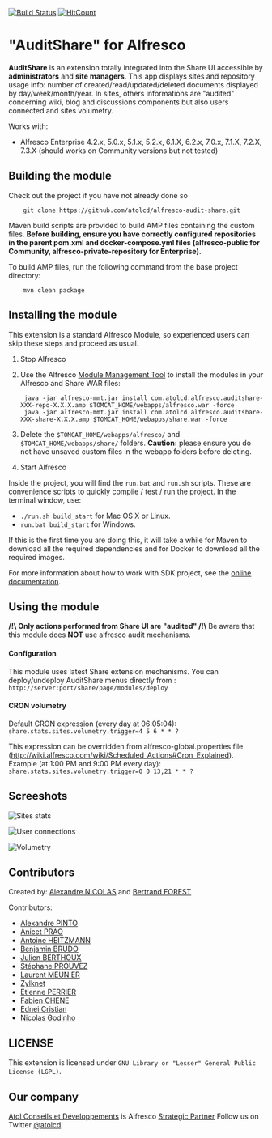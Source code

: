 [![Build Status](https://travis-ci.org/atolcd/alfresco-audit-share.svg?branch=master)](https://travis-ci.org/atolcd/alfresco-audit-share)
[![HitCount](http://hits.dwyl.io/atolcd/alfresco-audit-share.svg)](http://hits.dwyl.io/atolcd/alfresco-audit-share)

"AuditShare" for Alfresco
================================

**AuditShare** is an extension totally integrated into the Share UI accessible by **administrators** and **site managers**.
This app displays sites and repository usage info: number of created/read/updated/deleted documents displayed by day/week/month/year.
In sites, others informations are "audited" concerning wiki, blog and discussions components but also users connected and sites volumetry.

Works with:
 - Alfresco Enterprise 4.2.x, 5.0.x, 5.1.x, 5.2.x, 6.1.X, 6.2.x, 7.0.x, 7.1.X, 7.2.X, 7.3.X (should works on Community versions but not tested)


Building the module
-------------------
Check out the project if you have not already done so

        git clone https://github.com/atolcd/alfresco-audit-share.git

Maven build scripts are provided to build AMP files containing the custom files.
**Before building, ensure you have correctly configured repositories in the parent pom.xml and docker-compose.yml files (alfresco-public for Community, alfresco-private-repository for Enterprise).**

To build AMP files, run the following command from the base project directory:

        mvn clean package



Installing the module
---------------------
This extension is a standard Alfresco Module, so experienced users can skip these steps and proceed as usual.

1. Stop Alfresco
2. Use the Alfresco [Module Management Tool](http://wiki.alfresco.com/wiki/Module_Management_Tool) to install the modules in your Alfresco and Share WAR files:

        java -jar alfresco-mmt.jar install com.atolcd.alfresco.auditshare-XXX-repo-X.X.X.amp $TOMCAT_HOME/webapps/alfresco.war -force
        java -jar alfresco-mmt.jar install com.atolcd.alfresco.auditshare-XXX-share-X.X.X.amp $TOMCAT_HOME/webapps/share.war -force

3. Delete the `$TOMCAT_HOME/webapps/alfresco/` and `$TOMCAT_HOME/webapps/share/` folders.
**Caution:** please ensure you do not have unsaved custom files in the webapp folders before deleting.
4. Start Alfresco

Inside the project, you will find the `run.bat` and `run.sh` scripts. These are convenience scripts to quickly compile / test / run the project.
In the terminal window, use:

- `./run.sh build_start` for Mac OS X or Linux.
- `run.bat build_start` for Windows.

If this is the first time you are doing this, it will take a while for Maven to download all the required dependencies and for Docker to download all the required images.

For more information about how to work with SDK project, see the [online documentation](https://docs.alfresco.com/content-services/latest/develop/sdk/#workingwithprojects).


Using the module
---------------------

**/!\ Only actions performed from Share UI are "audited" /!\\**
Be aware that this module does **NOT** use alfresco audit mechanisms.

#### Configuration
This module uses latest Share extension mechanisms.
You can deploy/undeploy AuditShare menus directly from : `http://server:port/share/page/modules/deploy`



#### CRON volumetry

Default CRON expression (every day at 06:05:04): `share.stats.sites.volumetry.trigger=4 5 6 * * ?`

This expression can be overridden from alfresco-global.properties file (http://wiki.alfresco.com/wiki/Scheduled_Actions#Cron_Explained).
Example (at 1:00 PM and 9:00 PM every day): `share.stats.sites.volumetry.trigger=0 0 13,21 * * ?`


Screeshots
---------------------

![Sites stats](/screenshots/auditshare-01.jpg "Sites stats")

![User connections](/screenshots/auditshare-02.jpg "User connections")

![Volumetry](/screenshots/auditshare-03.jpg "Sites volumetry")



Contributors
-------------------

Created by: [Alexandre NICOLAS](https://github.com/alexandre-nicolas) and [Bertrand FOREST](https://github.com/bforest)

Contributors:
- [Alexandre PINTO](https://github.com/apinto-atolcd)
- [Anicet PRAO](https://github.com/anicet-prao)
- [Antoine HEITZMANN](https://github.com/aheitzmann-atolcd)
- [Benjamin BRUDO](https://github.com/BenBrudo)
- [Julien BERTHOUX](https://github.com/jberthoux)
- [Stéphane PROUVEZ](https://github.com/sprouvez)
- [Laurent MEUNIER](https://github.com/lmeunier)
- [Zylknet](https://www.zylk.net)
- [Etienne PERRIER](https://github.com/etienneperrier)
- [Fabien CHENE](https://github.com/CheneFabien)
- [Édnei Cristian](https://github.com/edneiCristian)
- [Nicolas Godinho](https://github.com/NGodinho-AtolCD)


LICENSE
---------------------
This extension is licensed under `GNU Library or "Lesser" General Public License (LGPL)`.



Our company
---------------------
[Atol Conseils et Développements](http://www.atolcd.com) is Alfresco [Strategic Partner](http://www.alfresco.com/partners/atol)
Follow us on Twitter [@atolcd](https://twitter.com/atolcd)

